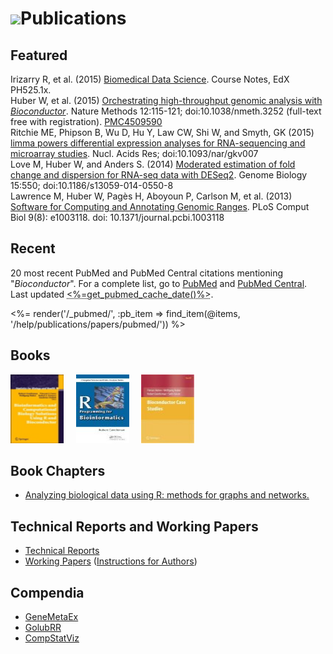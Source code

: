 # ![](/images/icons/magnifier.gif)Publications

<h2 name="featured">Featured</h2>

<div>

<div class="white_box">
Irizarry R, et al. (2015) <a
href="http://genomicsclass.github.io/book/">Biomedical Data
Science</a>. Course Notes, EdX PH525.1x.
</div>

<div class="grey_box"> Huber W, et al. (2015) <a
href="http://www.nature.com/nmeth/journal/v12/n2/abs/nmeth.3252.html">Orchestrating
high-throughput genomic analysis with
<em>Bioconductor</em></a>. Nature Methods 12:115-121;
doi:10.1038/nmeth.3252 (full-text free with registration).
<a href="http://www.ncbi.nlm.nih.gov/pmc/articles/PMC4509590/">PMC4509590</a>
</div>

<div class="white_box">
Ritchie ME, Phipson B, Wu D, Hu Y, Law CW, Shi W, and Smyth, GK (2015)
<a
href="http://m.nar.oxfordjournals.org/content/early/2015/01/20/nar.gkv007.abstract">limma
powers differential expression analyses for RNA-sequencing and
microarray studies</a>. Nucl. Acids Res; doi:10.1093/nar/gkv007 
</div>

<div class="grey_box">
Love M, Huber W, and Anders S. (2014) <a
href="http://genomebiology.com/2014/15/12/550/abstract">Moderated
estimation of fold change and dispersion for RNA-seq data with
DESeq2</a>. Genome Biology 15:550; doi:10.1186/s13059-014-0550-8
</div>

<div class="white_box">
Lawrence M, Huber W, Pagès H, Aboyoun P, Carlson M, et al. (2013) <a
href="http://dx.doi.org/10.1371/journal.pcbi.1003118">Software for
Computing and Annotating Genomic Ranges</a>. PLoS Comput Biol 9(8):
e1003118. doi: 10.1371/journal.pcbi.1003118
</div>

</div>

<h2 name="recent">Recent</h2>

20 most recent PubMed and PubMed Central citations mentioning &quot;*Bioconductor*&quot;.
For a complete list, go to 
<a href="http://www.ncbi.nlm.nih.gov/pubmed/?term=bioconductor" target="_blank">PubMed</a> and
<a href="http://www.ncbi.nlm.nih.gov/pmc/?term=bioconductor&sort=ePubDate" target="_blank">PubMed Central</a>.
Last updated <abbr class="timeago" title="<%=get_pubmed_cache_date()%>"><%=get_pubmed_cache_date()%></abbr>.

<p></p>
<%= render('/_pubmed/', :pb_item => find_item(@items, '/help/publications/papers/pubmed/')) %>

## Books

<a
href="books/bioinformatics-and-computational-biology-solutions/"
title="Landmark Bioconductor Book">
<img src="books/bioinformatics-and-computational-biology-solutions/bcbs_small.jpg" height="110"
alt="Monograph" width="85" /></a>&nbsp;&nbsp;&nbsp;&nbsp;
<a
href="books/r-programming-for-bioinformatics/" title="R Programming for Bioinformatics">
<img
src="books/r-programming-for-bioinformatics/rbioinf-small.jpg"
height="110" alt="R Programming for Bioinformatics" width="85" /></a>&nbsp;&nbsp;&nbsp;&nbsp;
<a href="books/bioconductor-case-studies/" title="Bioconductor Case Studies">
<img
src="books/bioconductor-case-studies/case-studies-small.jpg"
height="110" alt="Bioconductor Case Studies" width="85" /></a>

## Book Chapters
* [Analyzing biological data using R: methods for graphs and networks.](book-chapters/MiMB)

## Technical Reports and Working Papers

* [Technical Reports](tech-reports/)
* [Working Papers](http://www.bepress.com/bioconductor/) ([Instructions for Authors](http://www.bepress.com/bioconductor/authors.instructions.html))

## Compendia

* [GeneMetaEx](compendia/genemetaex/)
* [GolubRR](compendia/golubrr/)
* [CompStatViz](compendia/CompStatViz/)

